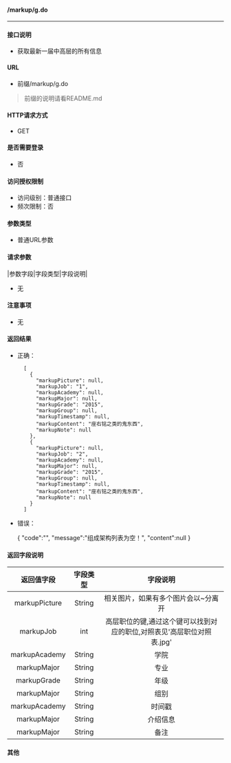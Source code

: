 #### /markup/g.do
---------------------------

#### 接口说明
- 获取最新一届中高层的所有信息

#### URL
- 前缀/markup/g.do

>前缀的说明请看README.md

#### HTTP请求方式
- GET

#### 是否需要登录
- 否

#### 访问授权限制
- 访问级别：普通接口
- 频次限制：否

#### 参数类型
- 普通URL参数

#### 请求参数
|参数字段|字段类型|字段说明|
- 无

#### 注意事项
- 无

#### 返回结果
- 正确：

		[
		  {
			"markupPicture": null,
			"markupJob": "1",
			"markupAcademy": null,
			"markupMajor": null,
			"markupGrade": "2015",
			"markupGroup": null,
			"markupTimestamp": null,
			"markupContent": "座右铭之类的鬼东西",
			"markupNote": null
		  },
		  {
			"markupPicture": null,
			"markupJob": "2",
			"markupAcademy": null,
			"markupMajor": null,
			"markupGrade": "2015",
			"markupGroup": null,
			"markupTimestamp": null,
			"markupContent": "座右铭之类的鬼东西",
			"markupNote": null
		  }
		]

- 错误：

	{
		"code":"",
		"message":"组成架构列表为空！",
		"content":null
	}


#### 返回字段说明

|返回值字段|字段类型|字段说明|
|:----------:|:--------:|:---------:|
| markupPicture  |  String |  相关图片，如果有多个图片会以~分离开 |
| markupJob| int | 高层职位的键,通过这个键可以找到对应的职位,对照表见'高层职位对照表.jpg' |
| markupAcademy|String|学院|
| markupMajor|String|专业|
| markupGrade|String|年级|
| markupMajor|String|组别|
| markupAcademy|String|时间戳|
| markupMajor|String|介绍信息|
| markupMajor|String|备注|

#### 其他